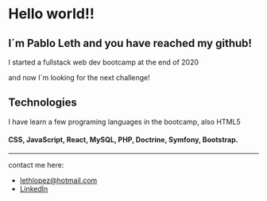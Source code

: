 # Hello world!!

## I´m Pablo Leth and you have reached my github!

 I started a fullstack web dev bootcamp at the end of 2020
 
 and now I´m looking for the next challenge!
 
## Technologies

I have learn a few programing languages in the bootcamp, also HTML5

#### CSS, JavaScript, React, MySQL, PHP, Doctrine, Symfony, Bootstrap.

---

contact me here:

- lethlopez@hotmail.com
- [LinkedIn](https://www.linkedin.com/in/lethlopez)




<!--
**PabloLeth/PabloLeth** is a ✨ _special_ ✨ repository because its `README.md` (this file) appears on your GitHub profile.

Here are some ideas to get you started:

- 🔭 I’m currently working on ...
- 🌱 I’m currently learning ...
- 👯 I’m looking to collaborate on ...
- 🤔 I’m looking for help with ...
- 💬 Ask me about ...
- 📫 How to reach me: ...
- 😄 Pronouns: ...
- ⚡ Fun fact: ...
-->
